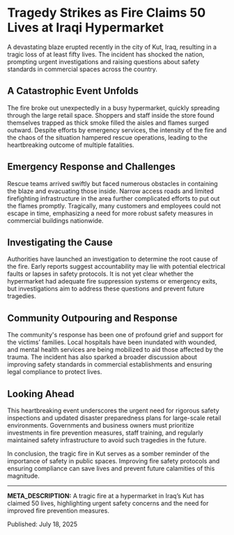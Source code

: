 # Tragedy Strikes as Fire Claims 50 Lives at Iraqi Hypermarket

A devastating blaze erupted recently in the city of Kut, Iraq, resulting in a tragic loss of at least fifty lives. The incident has shocked the nation, prompting urgent investigations and raising questions about safety standards in commercial spaces across the country.

## A Catastrophic Event Unfolds

The fire broke out unexpectedly in a busy hypermarket, quickly spreading through the large retail space. Shoppers and staff inside the store found themselves trapped as thick smoke filled the aisles and flames surged outward. Despite efforts by emergency services, the intensity of the fire and the chaos of the situation hampered rescue operations, leading to the heartbreaking outcome of multiple fatalities.

## Emergency Response and Challenges

Rescue teams arrived swiftly but faced numerous obstacles in containing the blaze and evacuating those inside. Narrow access roads and limited firefighting infrastructure in the area further complicated efforts to put out the flames promptly. Tragically, many customers and employees could not escape in time, emphasizing a need for more robust safety measures in commercial buildings nationwide.

## Investigating the Cause

Authorities have launched an investigation to determine the root cause of the fire. Early reports suggest accountability may lie with potential electrical faults or lapses in safety protocols. It is not yet clear whether the hypermarket had adequate fire suppression systems or emergency exits, but investigations aim to address these questions and prevent future tragedies.

## Community Outpouring and Response

The community's response has been one of profound grief and support for the victims’ families. Local hospitals have been inundated with wounded, and mental health services are being mobilized to aid those affected by the trauma. The incident has also sparked a broader discussion about improving safety standards in commercial establishments and ensuring legal compliance to protect lives.

## Looking Ahead

This heartbreaking event underscores the urgent need for rigorous safety inspections and updated disaster preparedness plans for large-scale retail environments. Governments and business owners must prioritize investments in fire prevention measures, staff training, and regularly maintained safety infrastructure to avoid such tragedies in the future.

In conclusion, the tragic fire in Kut serves as a somber reminder of the importance of safety in public spaces. Improving fire safety protocols and ensuring compliance can save lives and prevent future calamities of this magnitude.

---

**META_DESCRIPTION:** A tragic fire at a hypermarket in Iraq’s Kut has claimed 50 lives, highlighting urgent safety concerns and the need for improved fire prevention measures.

Published: July 18, 2025
